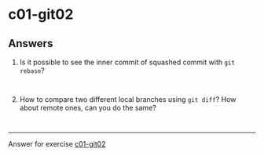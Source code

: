 # c01-git02

## Answers

1. Is it possible to see the inner commit of squashed commit with `git rebase`?
```


```

2. How to compare two different local branches using `git diff`? How about remote ones, can you do the same?
```


```

<!-- Don't change anything below this point-->
<!-- Before commiting, remove both commented lines--> 
***
Answer for exercise [c01-git02](https://github.com/devopsacademyau/academy/blob/5e1ec235517f206c8d4a11a37388fcfd0220d194/classes/01class/exercises/c01-git02/README.md)